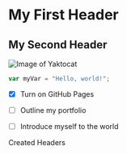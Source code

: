 # My First Header
## My Second Header
![Image of Yaktocat](https://octodex.github.com/images/yaktocat.png)

``` javascript
var myVar = "Hello, world!";
```
- [X] Turn on GitHub Pages
- [ ] Outline my portfolio
- [ ] Introduce myself to the world


































Created Headers
